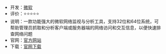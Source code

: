- 开发：[微软](https://www.microsoft.com/zh-cn/)
- 评价：⭐⭐⭐⭐⭐
- 说明：一款功能强大的微软网络监视与分析工具，支持32位和64位系统，可帮助管理员抓取和分析客户端或服务器端的网络访问和交互信息，以便快速排查网络问题
- 官网：[官方网站](https://www.microsoft.com/en-gb/download/details.aspx?id=4865)
- 下载：[官网下载](https://www.microsoft.com/en-gb/download/details.aspx?id=4865) 